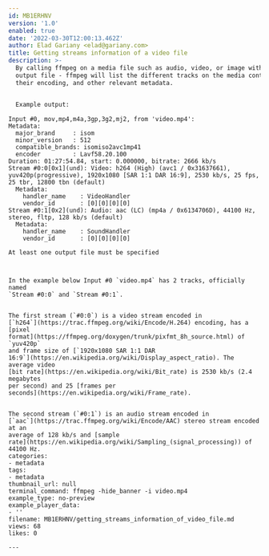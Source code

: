 ```yaml
---
id: MB1ERHNV
version: '1.0'
enabled: true
date: '2022-03-30T12:00:13.462Z'
author: Elad Gariany <elad@gariany.com>
title: Getting streams information of a video file
description: >-
  By calling ffmpeg on a media file such as audio, video, or image without an
  output file - ffmpeg will list the different tracks on the media container,
  their encoding, and other relevant metadata.


  Example output:

  ```
    Input #0, mov,mp4,m4a,3gp,3g2,mj2, from 'video.mp4':
    Metadata:
      major_brand     : isom
      minor_version   : 512
      compatible_brands: isomiso2avc1mp41
      encoder         : Lavf58.20.100
    Duration: 01:27:54.84, start: 0.000000, bitrate: 2666 kb/s
    Stream #0:0[0x1](und): Video: h264 (High) (avc1 / 0x31637661), yuv420p(progressive), 1920x1080 [SAR 1:1 DAR 16:9], 2530 kb/s, 25 fps, 25 tbr, 12800 tbn (default)
      Metadata:
        handler_name    : VideoHandler
        vendor_id       : [0][0][0][0]
    Stream #0:1[0x2](und): Audio: aac (LC) (mp4a / 0x6134706D), 44100 Hz, stereo, fltp, 128 kb/s (default)
      Metadata:
        handler_name    : SoundHandler
        vendor_id       : [0][0][0][0]

    At least one output file must be specified

  ```


  In the example below Input #0 `video.mp4` has 2 tracks, officially named
  `Stream #0:0` and `Stream #0:1`. 


  The first stream (`#0:0`) is a video stream encoded in
  [`h264`](https://trac.ffmpeg.org/wiki/Encode/H.264) encoding, has a [pixel
  format](https://ffmpeg.org/doxygen/trunk/pixfmt_8h_source.html) of `yuv420p`
  and frame size of [`1920x1080 SAR 1:1 DAR
  16:9`](https://en.wikipedia.org/wiki/Display_aspect_ratio). The average video
  [bit rate](https://en.wikipedia.org/wiki/Bit_rate) is 2530 kb/s (2.4 megabytes
  per second) and 25 [frames per
  seconds](https://en.wikipedia.org/wiki/Frame_rate).


  The second stream (`#0:1`) is an audio stream encoded in
  [`aac`](https://trac.ffmpeg.org/wiki/Encode/AAC) stereo stream encoded at an
  average of 128 kb/s and [sample
  rate](https://en.wikipedia.org/wiki/Sampling_(signal_processing)) of 44100 Hz.
categories:
  - metadata
tags:
  - metadata
thumbnail_url: null
terminal_command: ffmpeg -hide_banner -i video.mp4
example_type: no-preview
example_player_data:
  - ''
filename: MB1ERHNV/getting_streams_information_of_video_file.md
views: 68
likes: 0

---
```

